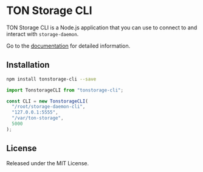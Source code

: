 # TON Storage CLI

TON Storage CLI is a Node.js application that you can use to connect to and interact with `storage-daemon`.

Go to the [documentation](https://ndatg.github.io/tonstorage-cli/) for detailed information.

## Installation

```bash
npm install tonstorage-cli --save
```

```js
import TonstorageCLI from "tonstorage-cli";

const CLI = new TonstorageCLI(
  "/root/storage-daemon-cli",
  "127.0.0.1:5555",
  "/var/ton-storage",
  5000
);
```

## License

Released under the MIT License.
